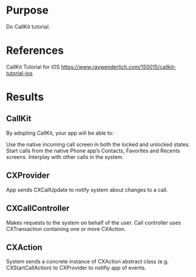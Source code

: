 # Purpose
Do CallKit tutorial.

# References
CallKit Tutorial for iOS
https://www.raywenderlich.com/150015/callkit-tutorial-ios

# Results

## CallKit
By adopting CallKit, your app will be able to:

Use the native incoming call screen in both the locked and unlocked states.
Start calls from the native Phone app’s Contacts, Favorites and Recents screens.
Interplay with other calls in the system.

## CXProvider
App sends CXCallUpdate to notify system about changes to a call.

## CXCallController
Makes requests to the system on behalf of the user.
Call controller uses CXTransaction containing one or more CXAction.

## CXAction
System sends a concrete instance of CXAction abstract class (e.g. CXStartCallAction) to CXProvider to notifiy app of events.

